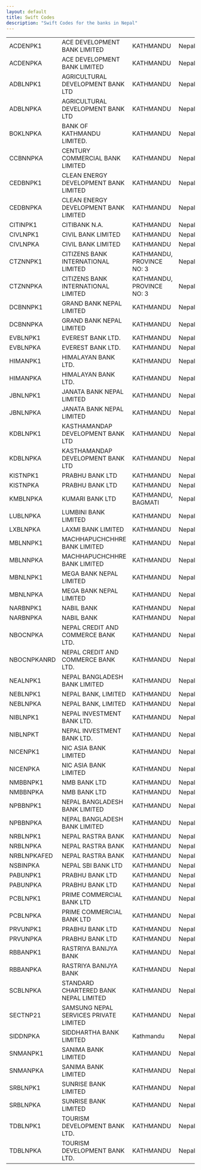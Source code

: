 ```yaml
---
layout: default
title: Swift Codes
description: "Swift Codes for the banks in Nepal"
---
```

<table class="table">
<tr><td>ACDENPK1</td><td>ACE DEVELOPMENT BANK LIMITED</td><td>KATHMANDU</td><td>Nepal</tr>
<tr><td>ACDENPKA</td><td>ACE DEVELOPMENT BANK LIMITED</td><td>KATHMANDU</td><td>Nepal</tr>
<tr><td>ADBLNPK1</td><td>AGRICULTURAL DEVELOPMENT BANK LTD</td><td>KATHMANDU</td><td>Nepal</tr>
<tr><td>ADBLNPKA</td><td>AGRICULTURAL DEVELOPMENT BANK LTD</td><td>KATHMANDU</td><td>Nepal</tr>
<tr><td>BOKLNPKA</td><td>BANK OF KATHMANDU LIMITED.</td><td>KATHMANDU</td><td>Nepal</tr>
<tr><td>CCBNNPKA</td><td>CENTURY COMMERCIAL BANK LIMITED</td><td>KATHMANDU</td><td>Nepal</tr>
<tr><td>CEDBNPK1</td><td>CLEAN ENERGY DEVELOPMENT BANK LIMITED</td><td>KATHMANDU</td><td>Nepal</tr>
<tr><td>CEDBNPKA</td><td>CLEAN ENERGY DEVELOPMENT BANK LIMITED</td><td>KATHMANDU</td><td>Nepal</tr>
<tr><td>CITINPK1</td><td>CITIBANK N.A.</td><td>KATHMANDU</td><td>Nepal</tr>
<tr><td>CIVLNPK1</td><td>CIVIL BANK LIMITED</td><td>KATHMANDU</td><td>Nepal</tr>
<tr><td>CIVLNPKA</td><td>CIVIL BANK LIMITED</td><td>KATHMANDU</td><td>Nepal</tr>
<tr><td>CTZNNPK1</td><td>CITIZENS BANK INTERNATIONAL LIMITED</td><td>KATHMANDU, PROVINCE NO: 3</td><td>Nepal</tr>
<tr><td>CTZNNPKA</td><td>CITIZENS BANK INTERNATIONAL LIMITED</td><td>KATHMANDU, PROVINCE NO: 3</td><td>Nepal</tr>
<tr><td>DCBNNPK1</td><td>GRAND BANK NEPAL LIMITED</td><td>KATHMANDU</td><td>Nepal</tr>
<tr><td>DCBNNPKA</td><td>GRAND BANK NEPAL LIMITED</td><td>KATHMANDU</td><td>Nepal</tr>
<tr><td>EVBLNPK1</td><td>EVEREST BANK LTD.</td><td>KATHMANDU</td><td>Nepal</tr>
<tr><td>EVBLNPKA</td><td>EVEREST BANK LTD.</td><td>KATHMANDU</td><td>Nepal</tr>
<tr><td>HIMANPK1</td><td>HIMALAYAN BANK LTD.</td><td>KATHMANDU</td><td>Nepal</tr>
<tr><td>HIMANPKA</td><td>HIMALAYAN BANK LTD.</td><td>KATHMANDU</td><td>Nepal</tr>
<tr><td>JBNLNPK1</td><td>JANATA BANK NEPAL LIMITED</td><td>KATHMANDU</td><td>Nepal</tr>
<tr><td>JBNLNPKA</td><td>JANATA BANK NEPAL LIMITED</td><td>KATHMANDU</td><td>Nepal</tr>
<tr><td>KDBLNPK1</td><td>KASTHAMANDAP DEVELOPMENT BANK LTD</td><td>KATHMANDU</td><td>Nepal</tr>
<tr><td>KDBLNPKA</td><td>KASTHAMANDAP DEVELOPMENT BANK LTD</td><td>KATHMANDU</td><td>Nepal</tr>
<tr><td>KISTNPK1</td><td>PRABHU BANK LTD</td><td>KATHMANDU</td><td>Nepal</tr>
<tr><td>KISTNPKA</td><td>PRABHU BANK LTD</td><td>KATHMANDU</td><td>Nepal</tr>
<tr><td>KMBLNPKA</td><td>KUMARI BANK LTD</td><td>KATHMANDU, BAGMATI</td><td>Nepal</tr>
<tr><td>LUBLNPKA</td><td>LUMBINI BANK LIMITED</td><td>KATHMANDU</td><td>Nepal</tr>
<tr><td>LXBLNPKA</td><td>LAXMI BANK LIMITED</td><td>KATHMANDU</td><td>Nepal</tr>
<tr><td>MBLNNPK1</td><td>MACHHAPUCHCHHRE BANK LIMITED</td><td>KATHMANDU</td><td>Nepal</tr>
<tr><td>MBLNNPKA</td><td>MACHHAPUCHCHHRE BANK LIMITED</td><td>KATHMANDU</td><td>Nepal</tr>
<tr><td>MBNLNPK1</td><td>MEGA BANK NEPAL LIMITED</td><td>KATHMANDU</td><td>Nepal</tr>
<tr><td>MBNLNPKA</td><td>MEGA BANK NEPAL LIMITED</td><td>KATHMANDU</td><td>Nepal</tr>
<tr><td>NARBNPK1</td><td>NABIL BANK</td><td>KATHMANDU</td><td>Nepal</tr>
<tr><td>NARBNPKA</td><td>NABIL BANK</td><td>KATHMANDU</td><td>Nepal</tr>
<tr><td>NBOCNPKA</td><td>NEPAL CREDIT AND COMMERCE BANK LTD.</td><td>KATHMANDU</td><td>Nepal</tr>
<tr><td>NBOCNPKANRD</td><td>NEPAL CREDIT AND COMMERCE BANK LTD.</td><td>KATHMANDU</td><td>Nepal</tr>
<tr><td>NEALNPK1</td><td>NEPAL BANGLADESH BANK LIMITED</td><td>KATHMANDU</td><td>Nepal</tr>
<tr><td>NEBLNPK1</td><td>NEPAL BANK, LIMITED</td><td>KATHMANDU</td><td>Nepal</tr>
<tr><td>NEBLNPKA</td><td>NEPAL BANK, LIMITED</td><td>KATHMANDU</td><td>Nepal</tr>
<tr><td>NIBLNPK1</td><td>NEPAL INVESTMENT BANK LTD.</td><td>KATHMANDU</td><td>Nepal</tr>
<tr><td>NIBLNPKT</td><td>NEPAL INVESTMENT BANK LTD.</td><td>KATHMANDU</td><td>Nepal</tr>
<tr><td>NICENPK1</td><td>NIC ASIA BANK LIMITED</td><td>KATHMANDU</td><td>Nepal</tr>
<tr><td>NICENPKA</td><td>NIC ASIA BANK LIMITED</td><td>KATHMANDU</td><td>Nepal</tr>
<tr><td>NMBBNPK1</td><td>NMB BANK LTD</td><td>KATHMANDU</td><td>Nepal</tr>
<tr><td>NMBBNPKA</td><td>NMB BANK LTD</td><td>KATHMANDU</td><td>Nepal</tr>
<tr><td>NPBBNPK1</td><td>NEPAL BANGLADESH BANK LIMITED</td><td>KATHMANDU</td><td>Nepal</tr>
<tr><td>NPBBNPKA</td><td>NEPAL BANGLADESH BANK LIMITED</td><td>KATHMANDU</td><td>Nepal</tr>
<tr><td>NRBLNPK1</td><td>NEPAL RASTRA BANK</td><td>KATHMANDU</td><td>Nepal</tr>
<tr><td>NRBLNPKA</td><td>NEPAL RASTRA BANK</td><td>KATHMANDU</td><td>Nepal</tr>
<tr><td>NRBLNPKAFED</td><td>NEPAL RASTRA BANK</td><td>KATHMANDU</td><td>Nepal</tr>
<tr><td>NSBINPKA</td><td>NEPAL SBI BANK LTD</td><td>KATHMANDU</td><td>Nepal</tr>
<tr><td>PABUNPK1</td><td>PRABHU BANK LTD</td><td>KATHMANDU</td><td>Nepal</tr>
<tr><td>PABUNPKA</td><td>PRABHU BANK LTD</td><td>KATHMANDU</td><td>Nepal</tr>
<tr><td>PCBLNPK1</td><td>PRIME COMMERCIAL BANK LTD</td><td>KATHMANDU</td><td>Nepal</tr>
<tr><td>PCBLNPKA</td><td>PRIME COMMERCIAL BANK LTD</td><td>KATHMANDU</td><td>Nepal</tr>
<tr><td>PRVUNPK1</td><td>PRABHU BANK LTD</td><td>KATHMANDU</td><td>Nepal</tr>
<tr><td>PRVUNPKA</td><td>PRABHU BANK LTD</td><td>KATHMANDU</td><td>Nepal</tr>
<tr><td>RBBANPK1</td><td>RASTRIYA BANIJYA BANK</td><td>KATHMANDU</td><td>Nepal</tr>
<tr><td>RBBANPKA</td><td>RASTRIYA BANIJYA BANK</td><td>KATHMANDU</td><td>Nepal</tr>
<tr><td>SCBLNPKA</td><td>STANDARD CHARTERED BANK NEPAL LIMITED</td><td>KATHMANDU</td><td>Nepal</tr>
<tr><td>SECTNP21</td><td>SAMSUNG NEPAL SERVICES PRIVATE LIMITED</td><td>KATHMANDU</td><td>Nepal</tr>
<tr><td>SIDDNPKA</td><td>SIDDHARTHA BANK LIMITED</td><td>Kathmandu</td><td>Nepal</tr>
<tr><td>SNMANPK1</td><td>SANIMA BANK LIMITED</td><td>KATHMANDU</td><td>Nepal</tr>
<tr><td>SNMANPKA</td><td>SANIMA BANK LIMITED</td><td>KATHMANDU</td><td>Nepal</tr>
<tr><td>SRBLNPK1</td><td>SUNRISE BANK LIMITED</td><td>KATHMANDU</td><td>Nepal</tr>
<tr><td>SRBLNPKA</td><td>SUNRISE BANK LIMITED</td><td>KATHMANDU</td><td>Nepal</tr>
<tr><td>TDBLNPK1</td><td>TOURISM DEVELOPMENT BANK LTD.</td><td>KATHMANDU</td><td>Nepal</tr>
<tr><td>TDBLNPKA</td><td>TOURISM DEVELOPMENT BANK LTD.</td><td>KATHMANDU</td><td>Nepal</tr>
</table>

